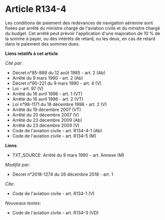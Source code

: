 # Article R134-4

Les conditions de paiement des redevances de navigation aérienne sont fixées par arrêté du ministre chargé de l'aviation
civile et du ministre chargé du budget. Cet arrêté peut prévoir l'application d'une majoration de 10 % de la somme à payer,
ou des intérêts de retard, ou les deux, en cas de retard dans le paiement des sommes dues.

**Liens relatifs à cet article**

_Cité par_:

  - Décret n°85-889 du 12 août 1985 - art. 2 (Ab)
  - Arrêté du 9 mars 1990 - art. 2 (Ab)
  - Décret n°90-221 du 9 mars 1990 - art. 4 (V)
  - Loi - art. 97 (V)
  - Arrêté du 16 avril 1996 - art. 1 (VT)
  - Arrêté du 16 avril 1996 - art. 2 (VT)
  - Loi n°98-1171 du 18 décembre 1998 - art. 2 (V)
  - Arrêté du 19 décembre 2007 (VT)
  - Arrêté du 20 décembre 2007 (V)
  - Arrêté du 23 décembre 2009 (Ab)
  - Arrêté du 23 décembre 2009 (V)
  - Code de l'aviation civile - art. R134-4-1 (Ab)
  - Code de l'aviation civile - art. R134-5 (M)

**Liens**:

  - TXT_SOURCE: Arrêté du 9 mars 1990 - art. Annexe (M)

_Modifié par_:

  - Décret n°2018-1274 du 26 décembre 2018 - art. 1

_Cite_:

  - Code de l'aviation civile - art. R134-1 (V)

_Nouveaux textes_:

  - Code de l'aviation civile - art. R134-3 (VD)
